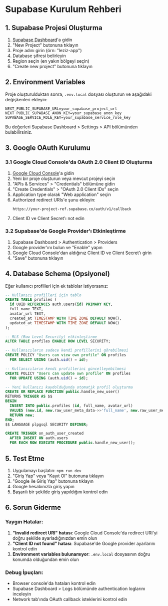 # Supabase Kurulum Rehberi

## 1. Supabase Projesi Oluşturma

1. [Supabase Dashboard](https://supabase.com/dashboard)'a gidin
2. "New Project" butonuna tıklayın
3. Proje adını girin (örn: "leziz-app")
4. Database şifresi belirleyin
5. Region seçin (en yakın bölgeyi seçin)
6. "Create new project" butonuna tıklayın

## 2. Environment Variables

Proje oluşturulduktan sonra, `.env.local` dosyası oluşturun ve aşağıdaki değişkenleri ekleyin:

```env
NEXT_PUBLIC_SUPABASE_URL=your_supabase_project_url
NEXT_PUBLIC_SUPABASE_ANON_KEY=your_supabase_anon_key
SUPABASE_SERVICE_ROLE_KEY=your_supabase_service_role_key
```

Bu değerleri Supabase Dashboard > Settings > API bölümünden bulabilirsiniz.

## 3. Google OAuth Kurulumu

### 3.1 Google Cloud Console'da OAuth 2.0 Client ID Oluşturma

1. [Google Cloud Console](https://console.cloud.google.com/)'a gidin
2. Yeni bir proje oluşturun veya mevcut projeyi seçin
3. "APIs & Services" > "Credentials" bölümüne gidin
4. "Create Credentials" > "OAuth 2.0 Client IDs" seçin
5. Application type olarak "Web application" seçin
6. Authorized redirect URIs'e şunu ekleyin:
   ```
   https://your-project-ref.supabase.co/auth/v1/callback
   ```
7. Client ID ve Client Secret'ı not edin

### 3.2 Supabase'de Google Provider'ı Etkinleştirme

1. Supabase Dashboard > Authentication > Providers
2. Google provider'ını bulun ve "Enable" yapın
3. Google Cloud Console'dan aldığınız Client ID ve Client Secret'ı girin
4. "Save" butonuna tıklayın

## 4. Database Schema (Opsiyonel)

Eğer kullanıcı profilleri için ek tablolar istiyorsanız:

```sql
-- Kullanıcı profilleri için tablo
CREATE TABLE profiles (
  id UUID REFERENCES auth.users(id) PRIMARY KEY,
  full_name TEXT,
  avatar_url TEXT,
  created_at TIMESTAMP WITH TIME ZONE DEFAULT NOW(),
  updated_at TIMESTAMP WITH TIME ZONE DEFAULT NOW()
);

-- RLS (Row Level Security) etkinleştirme
ALTER TABLE profiles ENABLE ROW LEVEL SECURITY;

-- Kullanıcıların sadece kendi profillerini görebilmesi
CREATE POLICY "Users can view own profile" ON profiles
  FOR SELECT USING (auth.uid() = id);

-- Kullanıcıların kendi profillerini güncelleyebilmesi
CREATE POLICY "Users can update own profile" ON profiles
  FOR UPDATE USING (auth.uid() = id);

-- Yeni kullanıcı kaydolduğunda otomatik profil oluşturma
CREATE OR REPLACE FUNCTION public.handle_new_user()
RETURNS TRIGGER AS $$
BEGIN
  INSERT INTO public.profiles (id, full_name, avatar_url)
  VALUES (new.id, new.raw_user_meta_data->>'full_name', new.raw_user_meta_data->>'avatar_url');
  RETURN new;
END;
$$ LANGUAGE plpgsql SECURITY DEFINER;

CREATE TRIGGER on_auth_user_created
  AFTER INSERT ON auth.users
  FOR EACH ROW EXECUTE PROCEDURE public.handle_new_user();
```

## 5. Test Etme

1. Uygulamayı başlatın: `npm run dev`
2. "Giriş Yap" veya "Kayıt Ol" butonuna tıklayın
3. "Google ile Giriş Yap" butonuna tıklayın
4. Google hesabınızla giriş yapın
5. Başarılı bir şekilde giriş yapıldığını kontrol edin

## 6. Sorun Giderme

### Yaygın Hatalar:

1. **"Invalid redirect URI" hatası**: Google Cloud Console'da redirect URI'yi doğru şekilde ayarladığınızdan emin olun
2. **"Client ID not found" hatası**: Supabase'de Google provider ayarlarını kontrol edin
3. **Environment variables bulunamıyor**: `.env.local` dosyasının doğru konumda olduğundan emin olun

### Debug İpuçları:

- Browser console'da hataları kontrol edin
- Supabase Dashboard > Logs bölümünde authentication loglarını inceleyin
- Network tab'ında OAuth callback isteklerini kontrol edin 